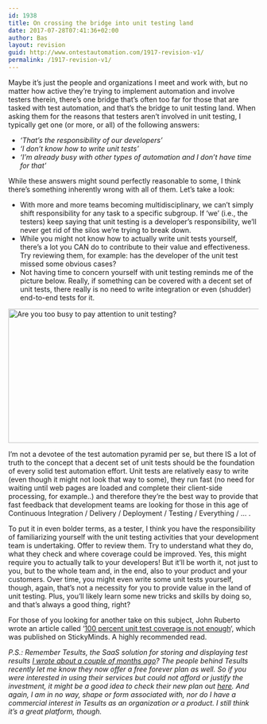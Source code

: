 ```yaml
---
id: 1938
title: On crossing the bridge into unit testing land
date: 2017-07-28T07:41:36+02:00
author: Bas
layout: revision
guid: http://www.ontestautomation.com/1917-revision-v1/
permalink: /1917-revision-v1/
---
```

Maybe it&#8217;s just the people and organizations I meet and work with, but no matter how active they&#8217;re trying to implement automation and involve testers therein, there&#8217;s one bridge that&#8217;s often too far for those that are tasked with test automation, and that&#8217;s the bridge to unit testing land. When asking them for the reasons that testers aren&#8217;t involved in unit testing, I typically get one (or more, or all) of the following answers:

  * _&#8216;That&#8217;s the responsibility of our developers&#8217;_
  * _&#8216;I don&#8217;t know how to write unit tests&#8217;_
  * _&#8216;I&#8217;m already busy with other types of automation and I don&#8217;t have time for that&#8217;_

While these answers might sound perfectly reasonable to some, I think there&#8217;s something inherently wrong with all of them. Let&#8217;s take a look:

  * With more and more teams becoming multidisciplinary, we can&#8217;t simply shift responsibility for any task to a specific subgroup. If &#8216;we&#8217; (i.e., the testers) keep saying that unit testing is a developer&#8217;s responsibility, we&#8217;ll never get rid of the silos we&#8217;re trying to break down.
  * While you might not know how to actually write unit tests yourself, there&#8217;s a lot you CAN do to contribute to their value and effectiveness. Try reviewing them, for example: has the developer of the unit test missed some obvious cases?
  * Not having time to concern yourself with unit testing reminds me of the picture below. Really, if something can be covered with a decent set of unit tests, there really is no need to write integration or even (shudder) end-to-end tests for it.

<a href="http://www.ontestautomation.com/on-crossing-the-bridge-into-unit-testing-land/toobusy/" rel="attachment wp-att-1918"><img src="http://www.ontestautomation.com/wp-content/uploads/2017/07/toobusy.jpg" alt="Are you too busy to pay attention to unit testing?" width="710" height="270" class="aligncenter size-full wp-image-1918" srcset="https://www.ontestautomation.com/wp-content/uploads/2017/07/toobusy.jpg 710w, https://www.ontestautomation.com/wp-content/uploads/2017/07/toobusy-300x114.jpg 300w" sizes="(max-width: 710px) 100vw, 710px" /></a>

I&#8217;m not a devotee of the test automation pyramid per se, but there IS a lot of truth to the concept that a decent set of unit tests should be the foundation of every solid test automation effort. Unit tests are relatively easy to write (even though it might not look that way to some), they run fast (no need for waiting until web pages are loaded and complete their client-side processing, for example..) and therefore they&#8217;re the best way to provide that fast feedback that development teams are looking for those in this age of Continuous Integration / Delivery / Deployment / Testing / Everything / &#8230; .

To put it in even bolder terms, as a tester, I think you have the responsibility of familiarizing yourself with the unit testing activities that your development team is undertaking. Offer to review them. Try to understand what they do, what they check and where coverage could be improved. Yes, this might require you to actually talk to your developers! But it&#8217;ll be worth it, not just to you, but to the whole team and, in the end, also to your product and your customers. Over time, you might even write some unit tests yourself, though, again, that&#8217;s not a necessity for you to provide value in the land of unit testing. Plus, you&#8217;ll likely learn some new tricks and skills by doing so, and that&#8217;s always a good thing, right?

For those of you looking for another take on this subject, John Ruberto wrote an article called &#8216;<a href="https://www.stickyminds.com/article/100-percent-unit-test-coverage-not-enough" target="_blank">100 percent unit test coverage is not enough</a>&#8216;, which was published on StickyMinds. A highly recommended read. 

_P.S.: Remember Tesults, the SaaS solution for storing and displaying test results <a href="http://www.ontestautomation.com/managing-and-publishing-test-results-with-tesults/" target="_blank">I wrote about a couple of months ago</a>? The people behind Tesults recently let me know they now offer a free forever plan as well. So if you were interested in using their services but could not afford or justify the investment, it might be a good idea to check their new plan out <a href="https://www.tesults.com/#plansview" target="_blank">here</a>. And again, I am in no way, shape or form associated with, nor do I have a commercial interest in Tesults as an organization or a product. I still think it&#8217;s a great platform, though._